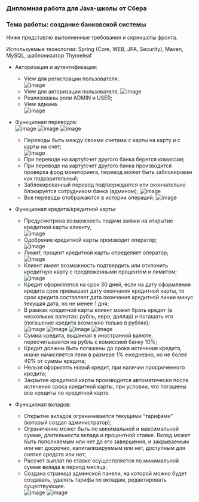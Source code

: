 ### Дипломная работа для Java-школы от Сбера
### Тема работы: создание банковской системы


Ниже представлю выполненные требования и скриншоты фронта.

Используемые технологии: Spring (Core, WEB, JPA, Security), Maven, MySQL, шаблонизатор Thymeleaf

- Авторизация и аутентификация:
  - View для регистрации пользователя;<br/>
     ![image](https://user-images.githubusercontent.com/79794355/186860358-d7c4d8a6-3e6a-4e6b-9702-824088c9075a.png)
  - View для авторизации пользователя;
     ![image](https://user-images.githubusercontent.com/79794355/186860510-078e3b39-72a3-4432-91f2-65ed25dd8b5d.png)
  - Реализованы роли ADMIN и USER;
  - View админа.<br/>
![image](https://user-images.githubusercontent.com/79794355/186868024-34043e12-9b68-45ee-b4b6-f8ce8abdb337.png)

     
- Функционал переводов:<br/>
![image](https://user-images.githubusercontent.com/79794355/186866106-06b9d324-4bf5-419c-84e0-91f422c8983a.png)
![image](https://user-images.githubusercontent.com/79794355/186866181-63cda680-a4de-4117-bc5d-63062254ac9c.png)
![image](https://user-images.githubusercontent.com/79794355/186866250-761c0cce-ff3c-48f5-9d22-2da0997f7a67.png)
  - Переводы быть между своими счетами с карты на карту и с карты на счет;<br/>
![image](https://user-images.githubusercontent.com/79794355/186863598-27d1b2fc-5a8e-488e-a6d0-ec4263815563.png)
  - При переводе на карту/счет другого банка берется комиссия;
  - При переводе на карту/счет другого банка производится проверка фрод мониторинга, перевод может быть заблокирован как подозрительный;
  - Заблокированный перевод подтверждается или окончательно блокируется сотрудником банка (админом);
![image](https://user-images.githubusercontent.com/79794355/186865035-010e676c-5d81-460b-9d55-e63ce2da1267.png)
  - Все переводы отображаются в истории операций.
![image](https://user-images.githubusercontent.com/79794355/186865408-128c0d5e-b964-4da7-bd2d-8b66a79f697f.png)

- Функционал кредита/кредитной карты:<br/>
  - Предусмотрена возможность подачи заявки на открытие кредитной карты клиенту;<br/>
![image](https://user-images.githubusercontent.com/79794355/186867877-f5eb5713-21de-4af6-8541-a08d24306e0e.png)
  - Одобрение кредитной карты производит оператор;<br/>
 ![image](https://user-images.githubusercontent.com/79794355/186868141-744ec479-65f2-432d-a7cb-61dd530af7b2.png)
  - Лимит, процент кредитной карты определяет оператор;<br/>
 ![image](https://user-images.githubusercontent.com/79794355/186868210-7260ee7c-ddaf-4039-a27f-1cbca687b927.png)
  - Клиент имеет возможность подтвердить или отклонить кредитную карту с предложенными процентом и лимитом;<br/>
 ![image](https://user-images.githubusercontent.com/79794355/186868374-f24496d9-5fdd-456e-b8ac-a60da4189fb4.png)
  - Кредит оформляется на срок 30 дней, если на дату оформления кредита срок превышает дату окончания кредитной карты, то срок кредита составляет дата окончания кредитной линии минус текущая дата, но не менее 1 дня;
  - В рамках кредитной карты клиент может брать кредит (в нескольких валютах: рубль, евро, доллар) и погашать его (погашение кредита возможно только в рублях);<br/>
 ![image](https://user-images.githubusercontent.com/79794355/186868473-94086d11-a6d3-495f-bdf8-e18122cee6b9.png) ![image](https://user-images.githubusercontent.com/79794355/186868566-3ff46be8-66bd-4075-9c8b-a98aead8fba6.png) ![image](https://user-images.githubusercontent.com/79794355/186868935-986057db-27c5-48b3-be83-3871b433e41f.png) ![image](https://user-images.githubusercontent.com/79794355/186869054-783a4c7f-2331-4a97-ae6d-9cb14c58fd78.png)
  - Сумма кредита, выданная в иностранной валюте, пересчитывается на рубль с комиссией банку 10%;
  - Кредит должны быть погашены до срока истечения кредита, иначе начисляется пени в размере 1% ежедневно, но не более 40% от суммы кредита;
  - Нельзя оформлять новый кредит, при наличии просроченного кредита;
  - Закрытие кредитной карты производится автоматически после истечения срока кредитной карты, при условии, что погашены все кредиты по кредитной карте.

- Функционал вкладов:<br/>
  - Открытие вкладов ограничивается текущими "тарифами" (который создал администратор);
  - Ограничение может быть по минимальной и максимальной сумме, длительности вклада и процентной ставке. Вклад может быть пополняемым или нет до его завершения, и закрываемым или нет  досрочно, капитализируемым или нет, доступным для снятия средств или нет;
  - Рассчет выплат по ставке осуществляется по минимальной сумме вклада в период месяца;
  - Создана страница админской панели, на которой можно будет создавать, удалять тарифы по вкладам, редактировать существующие.<br/>
![image](https://user-images.githubusercontent.com/79794355/186869997-ad0c4560-1b11-4f1a-9fe3-e8a2cba3e6e4.png) ![image](https://user-images.githubusercontent.com/79794355/186870347-bafe8f46-e82f-4a3b-970e-4192d4e0307a.png)
